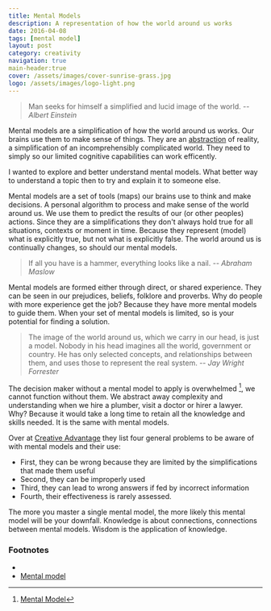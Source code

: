 ```yaml
---
title: Mental Models
description: A representation of how the world around us works
date: 2016-04-08
tags: [mental model]
layout: post
category: creativity
navigation: true
main-header:true
cover: /assets/images/cover-sunrise-grass.jpg
logo: /assets/images/logo-light.png
---
```

> Man seeks for himself a simplified and lucid image of the world.
> <cite> -- Albert Einstein</cite>

Mental models are a simplification of how the world around us works. Our brains use them to make sense of things. They are an [abstraction](https://en.wikipedia.org/wiki/Abstraction) of reality, a simplification of an incomprehensibly complicated world. They need to simply so our limited cognitive capabilities can work efficently.

I wanted to explore and better understand mental models. What better way to understand a topic then to try and explain it to someone else.

Mental models are a set of tools (maps) our brains use to think and make decisions. A personal algorithm to process and make sense of the world around us. We use them to predict the results of our (or other peoples) actions. Since they are a simplifications they don't always hold true for all situations, contexts or moment in time. Because they represent (model) what is explicitly true, but not what is explicitly false. The world around us is continually changes, so should our mental models.

> If all you have is a hammer, everything looks like a nail.
> <cite> -- Abraham Maslow</cite>

Mental models are formed either through direct, or shared experience. They can be seen in our prejudices, beliefs, folklore and proverbs. Why do people with more experience get the job? Because they have more mental models to guide them. When your set of mental models is limited, so is your potential for finding a solution.

> The image of the world around us, which we carry in our head, is just a model. Nobody in his head imagines all the world, government or country. He has only selected concepts, and relationships between them, and uses those to represent the real system.
> <cite> -- Jay Wright Forrester</cite>

The decision maker without a mental model to apply is overwhelmed [^creative-advatage], we cannot function without them. We abstract away complexity and understanding when we hire a plumber, visit a doctor or hirer a lawyer. Why? Because it would take a long time to retain all the knowledge and skills needed. It is the same with mental models.

Over at [Creative Advantage](http://www.createadvantage.com/glossary/mental-model) they list four general problems to be aware of with mental models and their use:

* First, they can be wrong because they are limited by the simplifications that made them useful
* Second, they can be improperly used
* Third, they can lead to wrong answers if fed by incorrect information
* Fourth, their effectiveness is rarely assessed.

The more you master a single mental model, the more likely this mental model will be your downfall. Knowledge is about connections, connections between mental models. Wisdom is the application of knowledge.

### Footnotes

* [^creative-advatage]: [Mental Model](http://www.createadvantage.com/glossary/mental-model)
* [Mental model](https://link.me)
